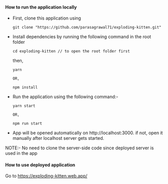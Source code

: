 #### How to run the application locally 

- First, clone this application using

  ```
  git clone "https://github.com/parasagrawal71/exploding-kitten.git"
  ```

  

- Install dependencies by running the following command in the root folder

  ```
  cd exploding-kitten // to open the root folder first
  ```

  then,

  ```
  yarn
  
  OR,
  
  npm install
  ```



- Run the application using the following command:-

  ```
  yarn start
  
  OR,
  
  npm run start
  ```



- App will be opened automatically on http://localhost:3000. if not, open it manually after localhost server gets started.



NOTE:- No need to clone the server-side code since deployed server is used in the app





#### How to use deployed application

Go to https://exploding-kitten.web.app/